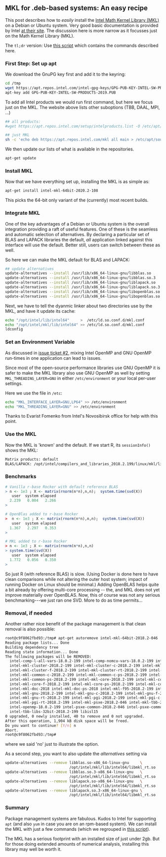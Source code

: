 
## MKL for .deb-based systems: An easy recipe

This post describes how to _easily_ install the 
[Intel Math Kernel Library (MKL)](https://software.intel.com/en-us/mkl?cid=sem43700010399172562&intel_term=%2Bintel%20%2Bmkl&gclid=Cj0KCQjwzcbWBRDmARIsAM6uChXqzD4ACUJqCiu3zRJKA9rkC31XOhm9lIkEYiwBITMR_8hJbIAExF8aAn_LEALw_wcB&gclsrc=aw.ds) on a Debian or Ubuntu system. 
Very good basic documentation is provided by Intel [at their
site](https://software.intel.com/en-us/articles/installing-intel-free-libs-and-python-apt-repo). The discussion here
is more narrow as it focusses just on the Math Kernel Library (MKL).

The `tl;dr` version:  Use [this script](script.sh) which contains the commands described here.  

### First Step: Set up apt

We download the GnuPG key first and add it to the keyring:

```sh
cd /tmp
wget https://apt.repos.intel.com/intel-gpg-keys/GPG-PUB-KEY-INTEL-SW-PRODUCTS-2019.PUB
apt-key add GPG-PUB-KEY-INTEL-SW-PRODUCTS-2019.PUB
```

To add all Intel products we would run first command, but here we focus just on the MKL.  The website above
lists other suboptions (TBB, DAAL, MPI, ...)

```sh
## all products:
#wget https://apt.repos.intel.com/setup/intelproducts.list -O /etc/apt/sources.list.d/intelproducts.list

## just MKL
sh -c 'echo deb https://apt.repos.intel.com/mkl all main > /etc/apt/sources.list.d/intel-mkl.list'
```

We then update our lists of what is available in the repositories.

```sh
apt-get update
```

### Install MKL

Now that we have everything set up, installing the MKL is as simple as:

```sh
apt-get install intel-mkl-64bit-2020.2-108
```

This picks the 64-bit only variant of the (currently) most recent builds.      

### Integrate MKL

One of the key advantages of a Debian or Ubuntu system is the overall integration providing a raft of
useful features.  One of these is the seamless and automatic selection of alternatives.  By
declaring a particular set of BLAS and LAPACK libraries the default, _all_ application linked
against this interface will use the default.  Better still, users can switch between these as well.

So here we can make the MKL default for BLAS and LAPACK:

```sh
## update alternatives
update-alternatives --install /usr/lib/x86_64-linux-gnu/libblas.so     libblas.so-x86_64-linux-gnu      /opt/intel/mkl/lib/intel64/libmkl_rt.so 150
update-alternatives --install /usr/lib/x86_64-linux-gnu/libblas.so.3   libblas.so.3-x86_64-linux-gnu    /opt/intel/mkl/lib/intel64/libmkl_rt.so 150
update-alternatives --install /usr/lib/x86_64-linux-gnu/liblapack.so   liblapack.so-x86_64-linux-gnu    /opt/intel/mkl/lib/intel64/libmkl_rt.so 150
update-alternatives --install /usr/lib/x86_64-linux-gnu/liblapack.so.3 liblapack.so.3-x86_64-linux-gnu  /opt/intel/mkl/lib/intel64/libmkl_rt.so 150
update-alternatives --install /usr/lib/x86_64-linux-gnu/libopenblas.so libopenblas.so-x86_64-linux-gnu  /opt/intel/mkl/lib/intel64/libmkl_rt.so 150
update-alternatives --install /usr/lib/x86_64-linux-gnu/libopenblas.so.0 libopenblas.so.0-x86_64-linux-gnu  /opt/intel/mkl/lib/intel64/libmkl_rt.so 150
```

Next, we have to tell the dyanmic linker about two directories use by the MKL, and have it update
its cache:

```sh
echo "/opt/intel/lib/intel64"     >  /etc/ld.so.conf.d/mkl.conf
echo "/opt/intel/mkl/lib/intel64" >> /etc/ld.so.conf.d/mkl.conf
ldconfig
```

### Set an Environment Variable

As discussed in [issue ticket #2](https://github.com/eddelbuettel/mkl4deb/issues/2),
mixing Intel OpenMP and GNU OpenMP run-times in one application can lead to issues. 

Since most of the open-source performance libraries use GNU OpenMP it is safer to make the MKL
library also use GNU OpenMP as well by setting `MKL_THREADING_LAYER=GNU` in either
`/etc/environment` or your local per-user settings. 

Here we use the file in `/etc`:

```sh
echo "MKL_INTERFACE_LAYER=GNU,LP64" >> /etc/environment
echo "MKL_THREADING_LAYER=GNU" >> /etc/environment
```

Thanks to Evarist Fomenko from Intel's Novosibirsk office for help with this point.


### Use the MKL

Now the MKL is 'known' and the default. If we start R, its `sessionInfo()` shows the MKL:

```sh
Matrix products: default                            
BLAS/LAPACK: /opt/intel/compilers_and_libraries_2018.2.199/linux/mkl/lib/intel64_lin/libmkl_rt.so
```

### Benchmarks


```r
# Vanilla r-base Rocker with default reference BLAS 
> n <- 1e3 ; X <- matrix(rnorm(n*n),n,n);  system.time(svd(X)) 
   user  system elapsed 
  2.239   0.004   2.266 
> 

# OpenBlas added to r-base Rocker
>  n <- 1e3 ; X <- matrix(rnorm(n*n),n,n);  system.time(svd(X)) 
   user  system elapsed 
  1.367   2.297   0.353 
> 

# MKL added to r-base Rocker
> n <- 1e3 ; X <- matrix(rnorm(n*n),n,n)  
> system.time(svd(X))                               
   user  system elapsed                             
  1.772   0.056   0.350                             
>  
```

So just R (with reference BLAS) is slow. (Using Docker is done here to have
clean comparisons while not altering the outer host system; impact of running
Docker on Linux should be minimal.) Adding OpenBLAS helps quite a bit already
by offering multi-core processing -- the, and MKL does not yet improve
materially over OpenBLAS.  Now, this of course was not any serious
benchmarking---we just ran one SVD. More to do as time permits...

### Removal, if needed

Another rather nice benefit of the package management is that clean
removal is also possible:

```sh
root@c9f8062fbd93:/tmp# apt-get autoremove intel-mkl-64bit-2018.2-046
Reading package lists... Done
Building dependency tree       
Reading state information... Done
The following packages will be REMOVED:
  intel-comp-l-all-vars-18.0.2-199 intel-comp-nomcu-vars-18.0.2-199 intel-mkl-64bit-2018.2-046 
  intel-mkl-cluster-2018.2-199 intel-mkl-cluster-c-2018.2-199 intel-mkl-cluster-common-2018.2-199 
  intel-mkl-cluster-f-2018.2-199 intel-mkl-cluster-rt-2018.2-199 intel-mkl-common-2018.2-199 
  intel-mkl-common-c-2018.2-199 intel-mkl-common-c-ps-2018.2-199 intel-mkl-common-f-2018.2-199 
  intel-mkl-common-ps-2018.2-199 intel-mkl-core-2018.2-199 intel-mkl-core-c-2018.2-199 
  intel-mkl-core-f-2018.2-199 intel-mkl-core-ps-2018.2-199 intel-mkl-core-rt-2018.2-199 
  intel-mkl-doc-2018 intel-mkl-doc-ps-2018 intel-mkl-f95-2018.2-199 intel-mkl-f95-common-2018.2-199 
  intel-mkl-gnu-2018.2-199 intel-mkl-gnu-c-2018.2-199 intel-mkl-gnu-f-2018.2-199 intel-mkl-gnu-f-rt-2018.2-199 
  intel-mkl-gnu-rt-2018.2-199 intel-mkl-pgi-2018.2-199 intel-mkl-pgi-c-2018.2-199 intel-mkl-pgi-f-2018.2-199 
  intel-mkl-pgi-rt-2018.2-199 intel-mkl-psxe-2018.2-046 intel-mkl-tbb-2018.2-199 intel-mkl-tbb-rt-2018.2-199 
  intel-openmp-18.0.2-199 intel-psxe-common-2018.2-046 intel-psxe-common-doc-2018 intel-tbb-libs-2018.2-199 
  intel-tbb-libs-32bit-2018.2-199 libisl15
0 upgraded, 0 newly installed, 40 to remove and 0 not upgraded.
After this operation, 1,904 kB disk space will be freed.
Do you want to continue? [Y/n] n                    
Abort.                                              
root@c9f8062fbd93:/tmp#  
```

where we said 'no' just to illustrate the option.

As a second step, you want to also update the _alternatives_ setting via 

```sh
update-alternatives --remove libblas.so-x86_64-linux-gnu     \
                             /opt/intel/mkl/lib/intel64/libmkl_rt.so 
update-alternatives --remove libblas.so.3-x86_64-linux-gnu   \
                             /opt/intel/mkl/lib/intel64/libmkl_rt.so 
update-alternatives --remove liblapack.so-x86_64-linux-gnu   \
                             /opt/intel/mkl/lib/intel64/libmkl_rt.so 
update-alternatives --remove liblapack.so.3-x86_64-linux-gnu \
                             /opt/intel/mkl/lib/intel64/libmkl_rt.so 
```


### Summary

Package management systems are fabulous.  Kudos to Intel for supporting `apt` (and also `yum` in case you are on an rpm-based system).
We can install the MKL with just a few commands (which we regrouped in [this script](script.sh)).   

The MKL has a serious footprint with an installed size of just under 2gb.  But for those doing extended amounts of numerical analysis, 
installing this library may well be worth it.
